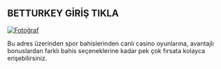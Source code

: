 <h2>BETTURKEY GİRİŞ TIKLA</h2>

<!-- Fotoğrafı tıklanabilir hale getirip başka bir siteye yönlendirme -->
<a href="https://358betturkey.com" target="_blank">
    <img src="https://i.hizliresim.com/lf1nsx1.png" alt="Fotoğraf">
</a>

</body>
</html>


Bu adres üzerinden spor bahislerinden canlı casino oyunlarına, avantajlı bonuslardan farklı bahis seçeneklerine kadar pek çok fırsata kolayca erişebilirsiniz.
